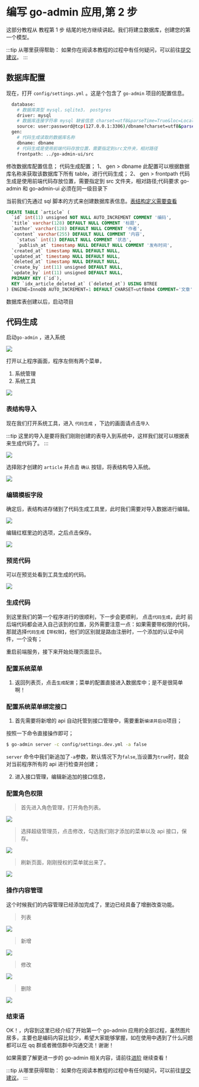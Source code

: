 # 编写 go-admin 应用,第 2 步

这部分教程从 教程第 1 步 结尾的地方继续讲起。我们将建立数据库，创建您的第一个模型。

:::tip 从哪里获得帮助：
如果你在阅读本教程的过程中有任何疑问，可以前往[提交建议](https://github.com/go-admin-team/go-admin/issues/new)。
:::

## 数据库配置

现在，打开 `config/settings.yml` 。这是个包含了 `go-admin` 项目的配置信息。

```bash
  database:
    # 数据库类型 mysql，sqlite3， postgres
    driver: mysql
    # 数据库连接字符串 mysql 缺省信息 charset=utf8&parseTime=True&loc=Local&timeout=1000ms
    source: user:password@tcp(127.0.0.1:3306)/dbname?charset=utf8&parseTime=True&loc=Local&timeout=1000ms
  gen:
    # 代码生成读取的数据库名称
    dbname: dbname
    # 代码生成是使用前端代码存放位置，需要指定到src文件夹，相对路径
    frontpath: ../go-admin-ui/src
```

修改数据库配置信息；
代码生成配置；
1、 gen > dbname 此配置可以根据数据库名称来获取该数据库下所有 table，进行代码生成；
2、 gen > frontpath 代码生成是使用前端代码存放位置，需要指定到 src 文件夹，相对路径;代码要求 go-admin 和 go-admin-ui 必须在同一级目录下

当前我们先通过 sql 脚本的方式来创建数据库表信息。[表结构定义需要查看](/guide/db.html)

```sql
CREATE TABLE `article` (
  `id` int(11) unsigned NOT NULL AUTO_INCREMENT COMMENT '编码',
  `title` varchar(128) DEFAULT NULL COMMENT '标题',
  `author` varchar(128) DEFAULT NULL COMMENT '作者',
  `content` varchar(255) DEFAULT NULL COMMENT '内容',
	`status` int(1) DEFAULT NULL COMMENT '状态',
	`publish_at` timestamp NULL DEFAULT NULL COMMENT '发布时间',
  `created_at` timestamp NULL DEFAULT NULL,
  `updated_at` timestamp NULL DEFAULT NULL,
  `deleted_at` timestamp NULL DEFAULT NULL,
  `create_by` int(11) unsigned DEFAULT NULL,
  `update_by` int(11) unsigned DEFAULT NULL,
  PRIMARY KEY (`id`),
  KEY `idx_article_deleted_at` (`deleted_at`) USING BTREE
) ENGINE=InnoDB AUTO_INCREMENT=1 DEFAULT CHARSET=utf8mb4 COMMENT='文章';
```

数据库表创建以后，启动项目

## 代码生成

启动`go-admin` ，进入系统

![](https://raw.githubusercontent.com/wenjianzhang/image/master/img/dashboradv1.0.0.png)

打开以上程序画面，程序左侧有两个菜单，

1. 系统管理
2. 系统工具

![](https://raw.githubusercontent.com/wenjianzhang/image/master/img/genv1.0.0.png)

### 表结构导入

现在我们打开系统工具，进入 `代码生成` ，下边的画面请点击`导入`

:::tip
这里的导入是要将我们刚刚创建的表导入到系统中，这样我们就可以根据表来生成代码了。
:::

![](https://raw.githubusercontent.com/wenjianzhang/image/master/img/genimport1v1.0.0.png)

选择刚才创建的 `article` 并点击 `确认` 按钮，将表结构导入系统。

![](https://raw.githubusercontent.com/wenjianzhang/image/master/img/genimport2v1.0.0.png)

### 编辑模板字段

确定后，表结构进存储到了代码生成工具里，此时我们需要对导入数据进行编辑。

![](https://raw.githubusercontent.com/wenjianzhang/image/master/img/genimport3v1.1.0.png)

编辑红框里边的选项，之后点击保存。

![](https://raw.githubusercontent.com/wenjianzhang/image/master/img/genimport4v1.0.0.png)

### 预览代码

可以在预览处看到工具生成的代码。

![](https://raw.githubusercontent.com/wenjianzhang/image/master/img/genimport5v1.0.0.png)

### 生成代码

到这里我们的第一个程序进行的很顺利，下一步会更顺利， 点击`代码生成`，此时 前后端代码都会进入自己该到的位置，另外需要注意一点：如果需要带权限的代码，那就选择`代码生成【带权限】`，他们的区别就是路由注册时，一个添加的认证中间件，一个没有；

重启前端服务，接下来开始处理页面显示。

### 配置系统菜单

1. 返回列表页，点击`生成配置`；菜单的配置直接进入数据库中；是不是很简单啊！

### 配置系统菜单绑定接口

1. 首先需要将新增的 api 自动托管到接口管理中，需要重新`编译并启动`项目；

按照一下命令直接操作即可；

```sh
$ go-admin server -c config/settings.dev.yml -a false
```

`server` 命令中我们新追加了`-a`参数，默认情况下为`false`,当设置为`true`时，就会对当前程序所有的 api 进行检查并创建；

2. 进入接口管理，编辑新追加的接口信息，

### 配置角色权限

> 首先进入角色管理，打开角色列表。

![](https://raw.githubusercontent.com/wenjianzhang/image/master/img/setrole1v1.0.0.png)

> 选择超级管理员，点击修改，勾选我们刚才添加的菜单以及 api 接口，保存。

![](https://raw.githubusercontent.com/wenjianzhang/image/master/img/setrole2v1.0.0.png)

> 刷新页面，刚刚授权的菜单就出来了。

![](https://raw.githubusercontent.com/wenjianzhang/image/master/img/menu1v1.0.0.png)

### 操作内容管理

这个时候我们的内容管理已经添加完成了，里边已经具备了增删改查功能。

> 列表

![](https://raw.githubusercontent.com/wenjianzhang/image/master/img/article1v1.0.0.png)

> 新增

![](https://raw.githubusercontent.com/wenjianzhang/image/master/img/article2v1.0.0.png)

> 修改

![](https://raw.githubusercontent.com/wenjianzhang/image/master/img/article3v1.0.0.png)

> 删除

![](https://raw.githubusercontent.com/wenjianzhang/image/master/img/article4v1.0.0.png)

### 结束语

OK！，内容到这里已经介绍了开始第一个 go-admin 应用的全部过程，虽然图片居多，主要也是编码内容比较少，希望大家能够掌握，如在使用中遇到了什么问题都可以在 qq 群或者微信群中沟通交流！谢谢！

如果需要了解更进一步的 go-admin 相关内容，请前往[进阶](/guide/advanced/api.html) 继续查看！

:::tip 从哪里获得帮助：
如果你在阅读本教程的过程中有任何疑问，可以前往[提交建议](https://github.com/go-admin-team/go-admin/issues/new)。
:::
